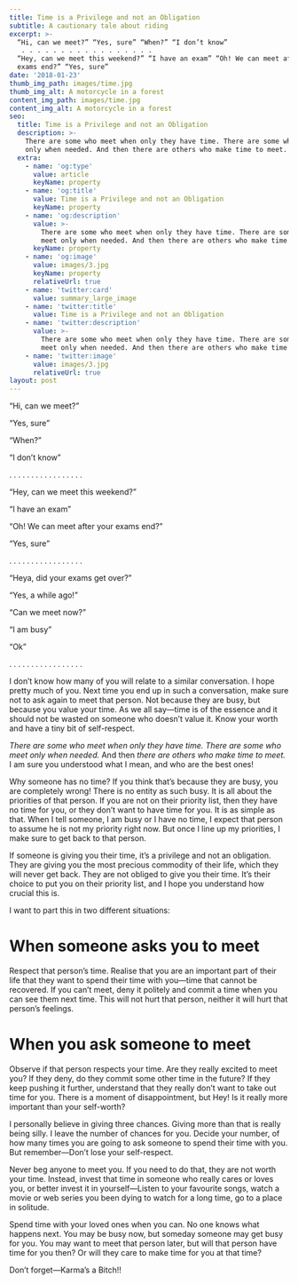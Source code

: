 ```yaml
---
title: Time is a Privilege and not an Obligation
subtitle: A cautionary tale about riding
excerpt: >-
  “Hi, can we meet?” “Yes, sure” “When?” “I don’t know”
   . . . . . . . . . . . . . . . . .
  “Hey, can we meet this weekend?” “I have an exam” “Oh! We can meet after your
  exams end?” “Yes, sure” 
date: '2018-01-23'
thumb_img_path: images/time.jpg
thumb_img_alt: A motorcycle in a forest
content_img_path: images/time.jpg
content_img_alt: A motorcycle in a forest
seo:
  title: Time is a Privilege and not an Obligation
  description: >-
    There are some who meet when only they have time. There are some who meet
    only when needed. And then there are others who make time to meet.
  extra:
    - name: 'og:type'
      value: article
      keyName: property
    - name: 'og:title'
      value: Time is a Privilege and not an Obligation
      keyName: property
    - name: 'og:description'
      value: >-
        There are some who meet when only they have time. There are some who
        meet only when needed. And then there are others who make time to meet.
      keyName: property
    - name: 'og:image'
      value: images/3.jpg
      keyName: property
      relativeUrl: true
    - name: 'twitter:card'
      value: summary_large_image
    - name: 'twitter:title'
      value: Time is a Privilege and not an Obligation
    - name: 'twitter:description'
      value: >-
        There are some who meet when only they have time. There are some who
        meet only when needed. And then there are others who make time to meet.
    - name: 'twitter:image'
      value: images/3.jpg
      relativeUrl: true
layout: post
---
```

“Hi, can we meet?”

“Yes, sure”

“When?”

“I don’t know”

. . . . . . . . . . . . . . . . .

“Hey, can we meet this weekend?”

“I have an exam”

“Oh! We can meet after your exams end?”

“Yes, sure”

. . . . . . . . . . . . . . . . .

“Heya, did your exams get over?”

“Yes, a while ago!”

“Can we meet now?”

“I am busy”

“Ok”

. . . . . . . . . . . . . . . . .



I don’t know how many of you will relate to a similar conversation. I hope pretty much of you. Next time you end up in such a conversation, make sure not to ask again to meet that person. Not because they are busy, but because you value your time. As we all say—time is of the essence and it should not be wasted on someone who doesn’t value it. Know your worth and have a tiny bit of self-respect.

*There are some who meet when only they have time. There are some who meet only when needed.* And then *there are others who make time to meet.* I am sure you understood what I mean, and who are the best ones!

Why someone has no time? If you think that’s because they are busy, you are completely wrong! There is no entity as such busy. It is all about the priorities of that person. If you are not on their priority list, then they have no time for you, or they don’t want to have time for you. It is as simple as that. When I tell someone, I am busy or I have no time, I expect that person to assume he is not my priority right now. But once I line up my priorities, I make sure to get back to that person.

If someone is giving you their time, it’s a privilege and not an obligation. They are giving you the most precious commodity of their life, which they will never get back. They are not obliged to give you their time. It’s their choice to put you on their priority list, and I hope you understand how crucial this is.

I want to part this in two different situations:

# When someone asks you to meet

Respect that person’s time. Realise that you are an important part of their life that they want to spend their time with you—time that cannot be recovered. If you can’t meet, deny it politely and commit a time when you can see them next time. This will not hurt that person, neither it will hurt that person’s feelings.

# When you ask someone to meet

Observe if that person respects your time. Are they really excited to meet you? If they deny, do they commit some other time in the future? If they keep pushing it further, understand that they really don’t want to take out time for you. There is a moment of disappointment, but Hey! Is it really more important than your self-worth?

I personally believe in giving three chances. Giving more than that is really being silly. I leave the number of chances for you. Decide your number, of how many times you are going to ask someone to spend their time with you. But remember—Don’t lose your self-respect.

Never beg anyone to meet you. If you need to do that, they are not worth your time. Instead, invest that time in someone who really cares or loves you, or better invest it in yourself—Listen to your favourite songs, watch a movie or web series you been dying to watch for a long time, go to a place in solitude.

Spend time with your loved ones when you can. No one knows what happens next. You may be busy now, but someday someone may get busy for you. You may want to meet that person later, but will that person have time for you then? Or will they care to make time for you at that time?

Don’t forget—Karma’s a Bitch!!
